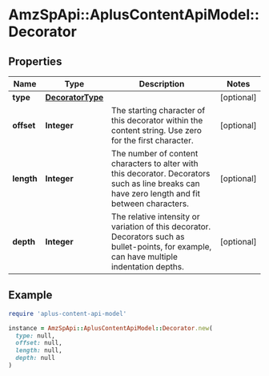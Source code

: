 # AmzSpApi::AplusContentApiModel::Decorator

## Properties

| Name | Type | Description | Notes |
| ---- | ---- | ----------- | ----- |
| **type** | [**DecoratorType**](DecoratorType.md) |  | [optional] |
| **offset** | **Integer** | The starting character of this decorator within the content string. Use zero for the first character. | [optional] |
| **length** | **Integer** | The number of content characters to alter with this decorator. Decorators such as line breaks can have zero length and fit between characters. | [optional] |
| **depth** | **Integer** | The relative intensity or variation of this decorator. Decorators such as bullet-points, for example, can have multiple indentation depths. | [optional] |

## Example

```ruby
require 'aplus-content-api-model'

instance = AmzSpApi::AplusContentApiModel::Decorator.new(
  type: null,
  offset: null,
  length: null,
  depth: null
)
```

